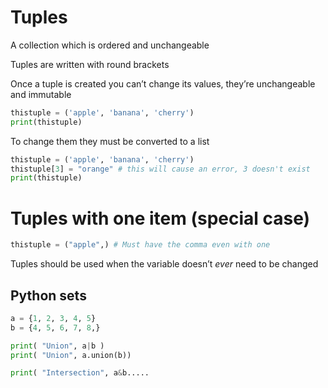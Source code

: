 # Tuples

A collection which is ordered and unchangeable

Tuples are written with round brackets

Once a tuple is created you can’t change its values, they’re unchangeable and immutable

```python
thistuple = ('apple', 'banana', 'cherry')
print(thistuple)
```

To change them they must be converted to a list

 

```python
thistuple = ('apple', 'banana', 'cherry')
thistuple[3] = "orange" # this will cause an error, 3 doesn't exist
print(thistuple)
```

# Tuples with one item (special case)

```python
thistuple = ("apple",) # Must have the comma even with one 
```

Tuples should be used when the variable doesn’t *ever* need to be changed

## Python sets

```python
a = {1, 2, 3, 4, 5}
b = {4, 5, 6, 7, 8,}

print( "Union", a|b )
print( "Union", a.union(b))

print( "Intersection", a&b.....
```
